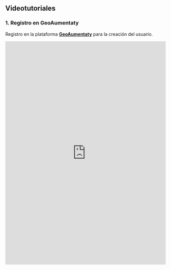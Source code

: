 ## Videotutoriales

### 1\. Registro en GeoAumentaty

Registro en la plataforma **[GeoAumentaty](http://geo.aumentaty.com/info/)** para la creación del usuario.

<iframe src="https://moodle.catedu.es/pluginfile.php/5142/mod_book/chapter/28/Registro%20Geoaumentaty.mp4" frameborder="0" width="100%" height="700" allowfullscreen="true" mozallowfullscreen="true" webkitallowfullscreen="true"></iframe>
